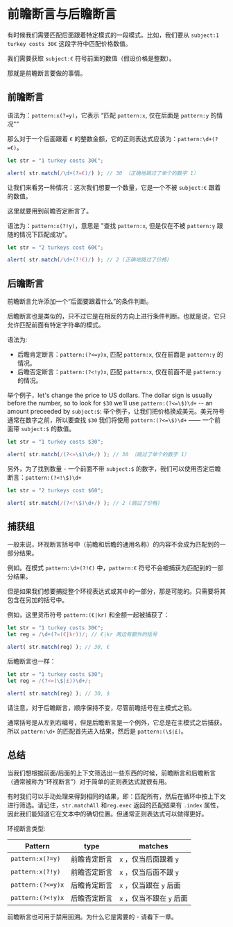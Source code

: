 # 前瞻断言与后瞻断言

有时候我们需要匹配后面跟着特定模式的一段模式。比如，我们要从 `subject:1 turkey costs 30€` 这段字符中匹配价格数值。

我们需要获取 `subject:€` 符号前面的数值（假设价格是整数）。

那就是前瞻断言要做的事情。

## 前瞻断言

语法为：`pattern:x(?=y)`，它表示 “匹配 `pattern:x`, 仅在后面是 `pattern:y` 的情况"”

那么对于一个后面跟着 `€` 的整数金额，它的正则表达式应该为：`pattern:\d+(?=€)`。

```js run
let str = "1 turkey costs 30€";

alert( str.match(/\d+(?=€)/) ); // 30 （正确地跳过了单个的数字 1）
```

让我们来看另一种情况：这次我们想要一个数量，它是一个不被 `subject:€` 跟着的数值。

这里就要用到前瞻否定断言了。

语法为：`pattern:x(?!y)`，意思是 "查找 `pattern:x`, 但是仅在不被 `pattern:y` 跟随的情况下匹配成功"。

```js run
let str = "2 turkeys cost 60€";

alert( str.match(/\d+(?!€)/) ); // 2 (正确地跳过了价格)
```

## 后瞻断言

前瞻断言允许添加一个“后面要跟着什么”的条件判断。

后瞻断言也是类似的，只不过它是在相反的方向上进行条件判断。也就是说，它只允许匹配前面有特定字符串的模式。

语法为:
- 后瞻肯定断言：`pattern:(?<=y)x`, 匹配 `pattern:x`, 仅在前面是 `pattern:y` 的情况。
- 后瞻否定断言：`pattern:(?<!y)x`, 匹配 `pattern:x`, 仅在前面不是 `pattern:y` 的情况。

举个例子，let's change the price to US dollars. The dollar sign is usually before the number, so to look for `$30` we'll use `pattern:(?<=\$)\d+` -- an amount preceeded by `subject:$`:
举个例子，让我们把价格换成美元。美元符号通常在数字之前，所以要查找 `$30` 我们将使用 `pattern:(?<=\$)\d+` —— 一个前面带 `subject:$` 的数值。

```js run
let str = "1 turkey costs $30";

alert( str.match(/(?<=\$)\d+/) ); // 30 （跳过了单个的数字 1）
```

另外，为了找到数量 - 一个前面不带 `subject:$` 的数字，我们可以使用否定后瞻断言：`pattern:(?<!\$)\d+`

```js run
let str = "2 turkeys cost $60";

alert( str.match(/(?<!\$)\d+/) ); // 2 (跳过了价格)
```

## 捕获组

一般来说，环视断言括号中（前瞻和后瞻的通用名称）的内容不会成为匹配到的一部分结果。

例如。在模式 `pattern:\d+(?!€)` 中，`pattern:€` 符号不会被捕获为匹配到的一部分结果。

但是如果我们想要捕捉整个环视表达式或其中的一部分，那是可能的。只需要将其包含在另加的括号中。

例如，这里货币符号 `pattern:(€|kr)` 和金额一起被捕获了：

```js run
let str = "1 turkey costs 30€";
let reg = /\d+(?=(€|kr))/; // €|kr 两边有额外的括号

alert( str.match(reg) ); // 30, €
```

后瞻断言也一样：

```js run
let str = "1 turkey costs $30";
let reg = /(?<=(\$|£))\d+/;

alert( str.match(reg) ); // 30, $
```

请注意，对于后瞻断言，顺序保持不变，尽管前瞻括号在主模式之前。

通常括号是从左到右编号，但是后瞻断言是一个例外，它总是在主模式之后捕获。所以 `pattern:\d+` 的匹配首先进入结果，然后是 `pattern:(\$|£)`。

## 总结

当我们想根据前面/后面的上下文筛选出一些东西的时候，前瞻断言和后瞻断言（通常被称为“环视断言”）对于简单的正则表达式就很有用。

有时我们可以手动处理来得到相同的结果，即：匹配所有，然后在循环中按上下文进行筛选。请记住，`str.matchAll` 和`reg.exec` 返回的匹配结果有 `.index` 属性，因此我们能知道它在文本中的确切位置。但通常正则表达式可以做得更好。

环视断言类型:

| Pattern            | type             | matches |
|--------------------|------------------|---------|
| `pattern:x(?=y)`   | 前瞻肯定断言 | `x` ，仅当后面跟着 `y` |
| `pattern:x(?!y)`   | 前瞻否定断言 | `x` ，仅当后面不跟 `y` |
| `pattern:(?<=y)x` |  后瞻肯定断言 | `x` ，仅当跟在 `y` 后面 |
| `pattern:(?<!y)x` | 后瞻否定断言 | `x` ，仅当不跟在 `y` 后面 |

前瞻断言也可用于禁用回溯。为什么它是需要的 - 请看下一章。
